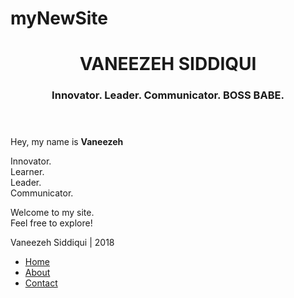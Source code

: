 # myNewSite
<!DOCTYPE html> <!--tells you its HTML5-->
<html>

<head> 
<title>Vaneezeh Siddiqui</title>
<link rel="stylesheet" type="text/css" href="stylesheets.css">
<link href="https://fonts.googleapis.com/css?family=Cinzel" rel="stylesheet">
<link href="https://fonts.googleapis.com/css?family=Pathway+Gothic+One" rel="stylesheet">
<link href="https://fonts.googleapis.com/css?family=Arapey|Monoton|Sacramento" rel="stylesheet">
</head>

<body>

 <header>
      <h1 class = "date"> VANEEZEH SIDDIQUI</h1> 
      <h3 id = "tagline"> Innovator. Leader. Communicator. BOSS BABE.</h3>
 </header> 


<p>Hey, my name is <strong> Vaneezeh </strong></p>
<p>Innovator.<br> Learner. <br> Leader. <br> Communicator.</p>
<p>Welcome to my site. <br> Feel free to explore!</p>


<footer>
<p>Vaneezeh Siddiqui | 2018</p>
    <ul class = "menu">
          <li>
            <a href="mySite.html">Home</a>
          </li>
          <li>
            <a href="about.html">About</a>
          </li>
          <li>
            <a href="contact.html">Contact</a>
          </li>
    </ul>
        
</footer>


</body>
</html>
